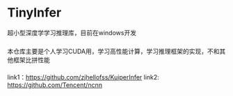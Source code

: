 # TinyInfer
超小型深度学学习推理库，目前在windows开发



##### 
本仓库主要是个人学习CUDA用，学习高性能计算，学习推理框架的实现，不和其他框架比拼性能 

####
link1：https://github.com/zjhellofss/KuiperInfer
link2: https://github.com/Tencent/ncnn